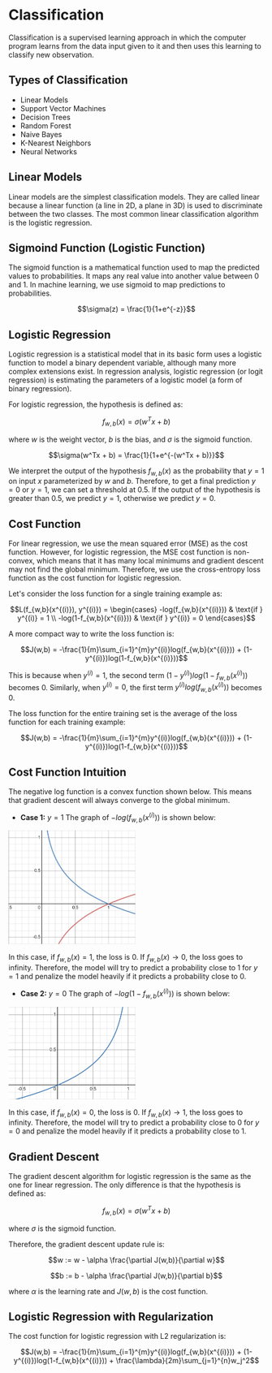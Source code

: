 # Classification
Classification is a supervised learning approach in which the computer program learns from the data input given to it and then uses this learning to classify new observation.

## Types of Classification
- Linear Models
- Support Vector Machines
- Decision Trees
- Random Forest
- Naive Bayes
- K-Nearest Neighbors
- Neural Networks

## Linear Models
Linear models are the simplest classification models. They are called linear because a linear function (a line in 2D, a plane in 3D) is used to discriminate between the two classes. The most common linear classification algorithm is the logistic regression.

## Sigmoind Function (Logistic Function)
The sigmoid function is a mathematical function used to map the predicted values to probabilities. It maps any real value into another value between 0 and 1. In machine learning, we use sigmoid to map predictions to probabilities.

$$\sigma(z) = \frac{1}{1+e^{-z}}$$

## Logistic Regression
Logistic regression is a statistical model that in its basic form uses a logistic function to model a binary dependent variable, although many more complex extensions exist. In regression analysis, logistic regression (or logit regression) is estimating the parameters of a logistic model (a form of binary regression).

For logistic regression, the hypothesis is defined as:

$$f_{w,b}(x) = \sigma(w^Tx + b)$$

where $w$ is the weight vector, $b$ is the bias, and $\sigma$ is the sigmoid function.

$$\sigma(w^Tx + b) = \frac{1}{1+e^{-(w^Tx + b)}}$$

We interpret the output of the hypothesis $f_{w,b}(x)$ as the probability that $y=1$ on input $x$ parameterized by $w$ and $b$. Therefore, to get a final prediction $y=0 \text{ or } y=1$, we can set a threshold at 0.5. If the output of the hypothesis is greater than 0.5, we predict $y=1$, otherwise we predict $y=0$.

## Cost Function
For linear regression, we use the mean squared error (MSE) as the cost function. However, for logistic regression, the MSE cost function is non-convex, which means that it has many local minimums and gradient descent may not find the global minimum. Therefore, we use the cross-entropy loss function as the cost function for logistic regression.

Let's consider the loss function for a single training example as:

$$L(f_{w,b}(x^{(i)}), y^{(i)}) = \begin{cases} 
-log(f_{w,b}(x^{(i)})) & \text{if } y^{(i)} = 1 \\ 
-log(1-f_{w,b}(x^{(i)})) & \text{if } y^{(i)} = 0 
\end{cases}$$

A more compact way to write the loss function is:

$$J(w,b) = -\frac{1}{m}\sum_{i=1}^{m}y^{(i)}log(f_{w,b}(x^{(i)})) + (1-y^{(i)})log(1-f_{w,b}(x^{(i)}))$$

This is because when $y^{(i)}=1$, the second term $(1-y^{(i)})log(1-f_{w,b}(x^{(i)}))$ becomes 0. Similarly, when $y^{(i)}=0$, the first term $y^{(i)}log(f_{w,b}(x^{(i)}))$ becomes 0.

The loss function for the entire training set is the average of the loss function for each training example:

$$J(w,b) = -\frac{1}{m}\sum_{i=1}^{m}y^{(i)}log(f_{w,b}(x^{(i)})) + (1-y^{(i)})log(1-f_{w,b}(x^{(i)}))$$

## Cost Function Intuition
The negative log function is a convex function shown below. This means that gradient descent will always converge to the global minimum.

- **Case 1:** $y=1$
The graph of $-log(f_{w,b}(x^{(i)}))$ is shown below:
<img src="media/negative_log1.png" width=250px>

In this case, if $f_{w,b}(x) = 1$, the loss is 0. If $f_{w,b}(x) \rightarrow 0$, the loss goes to infinity. Therefore, the model will try to predict a probability close to 1 for $y=1$ and penalize the model heavily if it predicts a probability close to 0.

- **Case 2:** $y=0$
The graph of $-log(1-f_{w,b}(x^{(i)}))$ is shown below:
<img src="media/negative_log2.png" width=250px>

In this case, if $f_{w,b}(x) = 0$, the loss is 0. If $f_{w,b}(x) \rightarrow 1$, the loss goes to infinity. Therefore, the model will try to predict a probability close to 0 for $y=0$ and penalize the model heavily if it predicts a probability close to 1.

## Gradient Descent
The gradient descent algorithm for logistic regression is the same as the one for linear regression. The only difference is that the hypothesis is defined as:

$$f_{w,b}(x) = \sigma(w^Tx + b)$$

where $\sigma$ is the sigmoid function.

Therefore, the gradient descent update rule is:

$$w := w - \alpha \frac{\partial J(w,b)}{\partial w}$$

$$b := b - \alpha \frac{\partial J(w,b)}{\partial b}$$

where $\alpha$ is the learning rate and $J(w,b)$ is the cost function.

## Logistic Regression with Regularization
The cost function for logistic regression with L2 regularization is:

$$J(w,b) = -\frac{1}{m}\sum_{i=1}^{m}y^{(i)}log(f_{w,b}(x^{(i)})) + (1-y^{(i)})log(1-f_{w,b}(x^{(i)})) + \frac{\lambda}{2m}\sum_{j=1}^{n}w_j^2$$